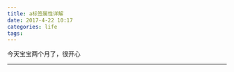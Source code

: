 ```yaml
---
title: a标签属性详解
date: 2017-4-22 10:17
categories: life
tags: 
---
```


今天宝宝两个月了，很开心


---

<!--more-->

